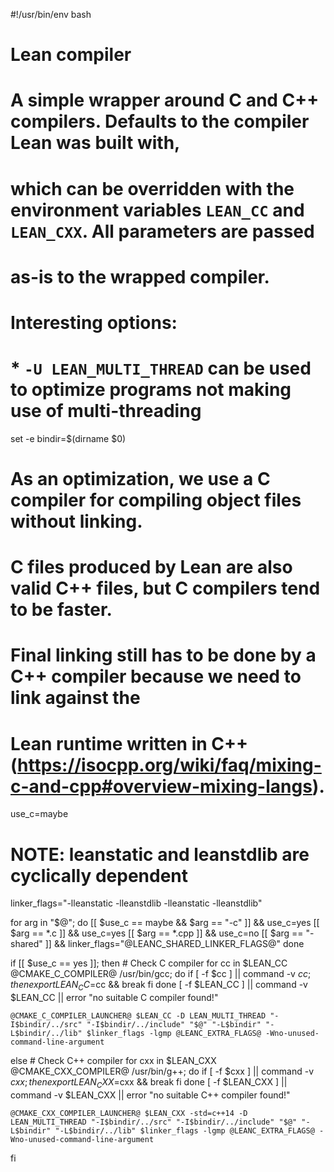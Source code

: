 #!/usr/bin/env bash
# Lean compiler
#
# A simple wrapper around C and C++ compilers. Defaults to the compiler Lean was built with,
# which can be overridden with the environment variables `LEAN_CC` and `LEAN_CXX`. All parameters are passed
# as-is to the wrapped compiler.
#
# Interesting options:
# * `-U LEAN_MULTI_THREAD` can be used to optimize programs not making use of multi-threading

set -e
bindir=$(dirname $0)

# As an optimization, we use a C compiler for compiling object files without linking.
# C files produced by Lean are also valid C++ files, but C compilers tend to be faster.
# Final linking still has to be done by a C++ compiler because we need to link against the
# Lean runtime written in C++ (https://isocpp.org/wiki/faq/mixing-c-and-cpp#overview-mixing-langs).
use_c=maybe
# NOTE: leanstatic and leanstdlib are cyclically dependent
linker_flags="-lleanstatic -lleanstdlib -lleanstatic -lleanstdlib"


for arg in "$@"; do
    [[ $use_c == maybe && $arg == "-c" ]] && use_c=yes
    [[ $arg == *.c ]] && use_c=yes
    [[ $arg == *.cpp ]] && use_c=no
    [[ $arg == "-shared" ]] && linker_flags="@LEANC_SHARED_LINKER_FLAGS@"
done

if [[ $use_c == yes ]]; then
    # Check C compiler
    for cc in $LEAN_CC @CMAKE_C_COMPILER@ /usr/bin/gcc; do
        if [ -f $cc ] || command -v $cc; then
            export LEAN_CC=$cc && break
        fi
    done
    [ -f $LEAN_CC ] || command -v $LEAN_CC || error "no suitable C compiler found!"

    @CMAKE_C_COMPILER_LAUNCHER@ $LEAN_CC -D LEAN_MULTI_THREAD "-I$bindir/../src" "-I$bindir/../include" "$@" "-L$bindir" "-L$bindir/../lib" $linker_flags -lgmp @LEANC_EXTRA_FLAGS@ -Wno-unused-command-line-argument
else
    # Check C++ compiler
    for cxx in $LEAN_CXX @CMAKE_CXX_COMPILER@ /usr/bin/g++; do
        if [ -f $cxx ] || command -v $cxx; then
            export LEAN_CXX=$cxx && break
        fi
    done
    [ -f $LEAN_CXX ] || command -v $LEAN_CXX || error "no suitable C++ compiler found!"

    @CMAKE_CXX_COMPILER_LAUNCHER@ $LEAN_CXX -std=c++14 -D LEAN_MULTI_THREAD "-I$bindir/../src" "-I$bindir/../include" "$@" "-L$bindir" "-L$bindir/../lib" $linker_flags -lgmp @LEANC_EXTRA_FLAGS@ -Wno-unused-command-line-argument
fi
